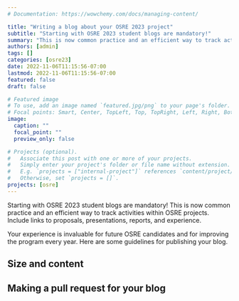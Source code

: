 ```yaml
---
# Documentation: https://wowchemy.com/docs/managing-content/

title: "Writing a blog about your OSRE 2023 project"
subtitle: "Starting with OSRE 2023 student blogs are mandatory!"
summary: "This is now common practice and an efficient way to track activities within OSRE projects. Include links to proposals, presentations, reports, and experience."
authors: [admin]
tags: []
categories: [osre23]
date: 2022-11-06T11:15:56-07:00
lastmod: 2022-11-06T11:15:56-07:00
featured: false
draft: false

# Featured image
# To use, add an image named `featured.jpg/png` to your page's folder.
# Focal points: Smart, Center, TopLeft, Top, TopRight, Left, Right, BottomLeft, Bottom, BottomRight.
image:
  caption: ""
  focal_point: ""
  preview_only: false

# Projects (optional).
#   Associate this post with one or more of your projects.
#   Simply enter your project's folder or file name without extension.
#   E.g. `projects = ["internal-project"]` references `content/project/deep-learning/index.md`.
#   Otherwise, set `projects = []`.
projects: [osre]
---
```


Starting with OSRE 2023 student blogs are mandatory! This is now common practice and an efficient way to track activities within OSRE projects. Include links to proposals, presentations, reports, and experience. 

Your experience is invaluable for future OSRE candidates and for improving the program every year. Here are some guidelines for publishing your blog.

## Size and content

## Making a pull request for your blog


